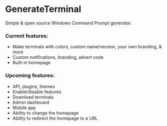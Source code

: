 # GenerateTerminal
Simple & open source Windows Command Prompt generator.
### Current features:
- Make terminals with colors, custom name/version, your own branding, & more
- Custom notifications, branding, advert code
- Built-in homepage
### Upcoming features:
- API, plugins, themes
- Enable/disable features
- Download terminals
- Admin dashboard
- Mobile app
- Ability to change the homepage
- Ability to redirect the homepage to a URL
